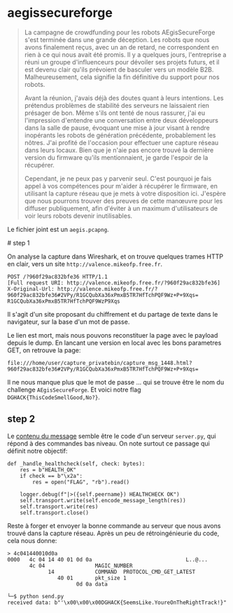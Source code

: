 # aegissecureforge 

> La campagne de crowdfunding pour les robots AEgisSecureForge s'est terminée dans une grande déception. Les robots que nous avons finalement reçus, avec un an de retard, ne correspondent en rien à ce qui nous avait été promis. Il y a quelques jours, l'entreprise a réuni un groupe d'influenceurs pour dévoiler ses projets futurs, et il est devenu clair qu'ils prévoient de basculer vers un modèle B2B. Malheureusement, cela signifie la fin définitive du support pour nos robots.
> 
> Avant la réunion, j'avais déjà des doutes quant à leurs intentions. Les prétendus problèmes de stabilité des serveurs ne laissaient rien présager de bon. Même s'ils ont tenté de nous rassurer, j'ai eu l'impression d'entendre une conversation entre deux développeurs dans la salle de pause, évoquant une mise à jour visant à rendre inopérants les robots de génération précédente, probablement les nôtres. J'ai profité de l'occasion pour effectuer une capture réseau dans leurs locaux. Bien que je n'aie pas encore trouvé la dernière version du firmware qu'ils mentionnaient, je garde l'espoir de la récupérer.
> 
> Cependant, je ne peux pas y parvenir seul. C'est pourquoi je fais appel à vos compétences pour m'aider à récupérer le firmware, en utilisant la capture réseau que je mets à votre disposition ici. J'espère que nous pourrons trouver des preuves de cette manœuvre pour les diffuser publiquement, afin d'éviter à un maximum d'utilisateurs de voir leurs robots devenir inutilisables.

Le fichier joint est un `aegis.pcapng`.

# step 1

On analyse la capture dans Wireshark, et on trouve quelques trames HTTP en clair, vers un site `http://valence.mikeofp.free.fr`. 

```
POST /?960f29ac832bfe36 HTTP/1.1
[Full request URI: http://valence.mikeofp.free.fr/?960f29ac832bfe36]
X-Original-Url: http://valence.mikeofp.free.fr/?960f29ac832bfe36#2VPy/R1GCQubXa36xPmxB5TR7HfTchPQF9Wz+P+9Xqs=
R1GCQubXa36xPmxB5TR7HfTchPQF9WzP9Xqs
```

Il s'agit d'un site proposant du chiffrement et du partage de texte dans le navigateur, sur la base d'un mot de passe. 

Le lien est mort, mais nous pouvons reconstituer la page avec le payload depuis le dump. En lancant une version en local avec les bons parametres GET, on retrouve la page: 
```
file:///home/user/capture_privatebin/capture_msg_1448.html?960f29ac832bfe36#2VPy/R1GCQubXa36xPmxB5TR7HfTchPQF9Wz+P+9Xqs=
```

Il ne nous manque plus que le mot de passe ... qui se trouve être le nom du challenge `AEgisSecureForge`.  Et voici notre flag `DGHACK{ThisCodeSmellGood,No?}`.

## step 2

Le [contenu du message](message.txt) semble être le code d'un serveur `server.py`, qui répond à des commandes bas niveau.  On note surtout ce passage qui définit notre objectif: 

```
def _handle_healthcheck(self, check: bytes):
    res = b"HEALTH_OK"
    if check == b"\x2a":
        res = open("FLAG", "rb").read()

    logger.debug(f"|>({self.peername}) HEALTHCHECK OK")
    self.transport.write(self.encode_message_length(res))
    self.transport.write(res)
    self.transport.close()
```

Reste à forger et envoyer la bonne commande au serveur que nous avons trouvé dans la capture réseau.  Après un peu de rétroingénieurie du code, cela nous donne: 

```
> 4c041440010d0a
0000   4c 04 14 40 01 0d 0a                              L..@...
       4c 04                MAGIC_NUMBER
             14             COMMAND  PROTOCOL_CMD_GET_LATEST
                40 01       pkt_size 1 
                      0d 0a data

└─$ python send.py
received data: b"'\x00\x00\x00DGHACK{SeemsLike.YoureOnTheRightTrack!}"
```

